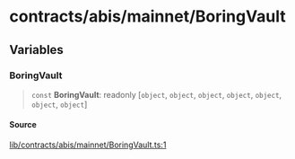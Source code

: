 # contracts/abis/mainnet/BoringVault

## Variables

### BoringVault

> `const` **BoringVault**: readonly [`object`, `object`, `object`, `object`, `object`, `object`, `object`]

#### Source

[lib/contracts/abis/mainnet/BoringVault.ts:1](https://github.com/PufferFinance/puffer-sdk/blob/10365ebce6b373a61e6c9804fcda42b179782f27/lib/contracts/abis/mainnet/BoringVault.ts#L1)
